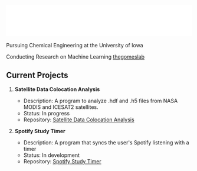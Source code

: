 ![](https://github.com/wndrsn1/wndrsn1/blob/main/Scroll%20Title.gif)

Pursuing Chemical Engineering at the University of Iowa

Conducting Research on Machine Learning [thegomeslab](https://github.com/thegomeslab)

## Current Projects

1. **Satellite Data Colocation Analysis**
   - Description: A program to analyze .hdf and .h5 files from NASA MODIS and ICESAT2 satellites.
   - Status: In progress
   - Repository: [Satellite Data Colocation Analysis](https://github.com/wndrsn1/MODIS-ICESAT2-Satellite-Data)

2. **Spotify Study Timer**
   - Description: A program that syncs the user's Spotify listening with a timer
   - Status: In development
   - Repository: [Spotify Study Timer](https://github.com/wndrsn1/Sync-Spotify-to-Timer)



